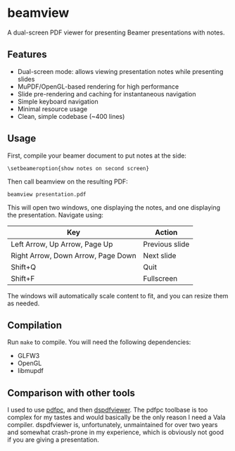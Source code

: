 # beamview

A dual-screen PDF viewer for presenting Beamer presentations with notes.

## Features

- Dual-screen mode: allows viewing presentation notes while presenting slides
- MuPDF/OpenGL-based rendering for high performance
- Slide pre-rendering and caching for instantaneous navigation
- Simple keyboard navigation
- Minimal resource usage
- Clean, simple codebase (~400 lines)

## Usage

First, compile your beamer document to put notes at the side:

    \setbeameroption{show notes on second screen}

Then call beamview on the resulting PDF:

    beamview presentation.pdf

This will open two windows, one displaying the notes, and one displaying the
presentation. Navigate using:

| Key                             | Action          |
|---------------------------------|-----------------|
| Left Arrow, Up Arrow, Page Up   | Previous slide  |
| Right Arrow, Down Arrow, Page Down | Next slide  |
| Shift+Q                         | Quit           |
| Shift+F                         | Fullscreen     |

The windows will automatically scale content to fit, and you can resize them as
needed.

## Compilation

Run `make` to compile. You will need the following dependencies:

- GLFW3
- OpenGL
- libmupdf

## Comparison with other tools

I used to use [pdfpc](https://github.com/pdfpc/pdfpc), and then
[dspdfviewer](https://github.com/dannyedel/dspdfviewer). The pdfpc toolbase is
too complex for my tastes and would basically be the only reason I need a Vala
compiler. dspdfviewer is, unfortunately, unmaintained for over two years and
somewhat crash-prone in my experience, which is obviously not good if you are
giving a presentation.
